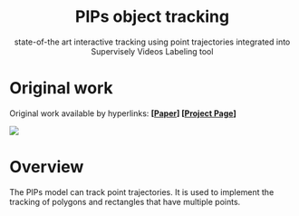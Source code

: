 <div align="center" markdown>
  
# PIPs object tracking

state-of-the art interactive tracking using point trajectories integrated into Supervisely Videos Labeling tool

</div>

# Original work

Original work available by hyperlinks: **[[Paper](https://arxiv.org/abs/2204.04153)] [[Project Page](https://particle-video-revisited.github.io/)]**


<img src='https://particle-video-revisited.github.io/images/fig1.jpg'>

# Overview

The PIPs model can track point trajectories. It is used to implement the tracking of polygons and rectangles that have multiple points.